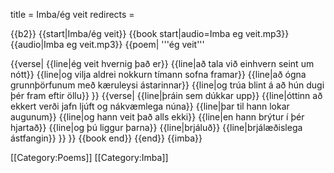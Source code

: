 title = Imba/ég veit
redirects =
>>>>

{{b2}}
{{start|Imba/ég veit}}
{{book start|audio=Imba eg veit.mp3}}
{{audio|Imba eg veit.mp3}}
{{poem|
'''ég veit'''

{{verse|
{{line|ég veit hvernig það er}}
{{line|að tala við einhvern seint um nótt}}
{{line|og vilja aldrei nokkurn tímann sofna framar}}
{{line|að ógna grunnþörfunum með kæruleysi ástarinnar}}
{{line|og trúa blint á að hún dugi þér fram eftir öllu}}
}}
{{verse|
{{line|þráin sem dúkkar upp}}
{{line|óttinn að ekkert verði jafn ljúft og nákvæmlega núna}}
{{line|þar til hann lokar augunum}}
{{line|og hann veit það alls ekki}}
{{line|en hann brýtur í þér hjartað}}
{{line|og þú liggur þarna}}
{{line|brjáluð}}
{{line|brjálæðislega ástfangin}}
}}
}}
{{book end}}
{{end}}
{{imba}}

[[Category:Poems]]
[[Category:Imba]]